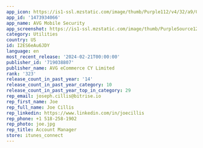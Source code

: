 ```yaml
---
app_icon: https://is1-ssl.mzstatic.com/image/thumb/Purple112/v4/32/a9/01/32a9012a-9339-1eea-43c1-7727fda84b1e/AppIcon-0-1x_U007emarketing-0-7-0-85-220.png/1024x1024bb.png
app_id: '1473934066'
app_name: AVG Mobile Security
app_screenshot: https://is1-ssl.mzstatic.com/image/thumb/PurpleSource126/v4/e8/04/08/e804081b-dad9-d131-d922-c196373982f7/bb4cdc19-8884-4809-b0d1-107a5099bb91_01.png/1242x2208bb.png
category: Utilities
country: US
id: I2ES6eAu6JDY
language: en
most_recent_release: '2024-02-21T00:00:00'
publisher_id: '719038807'
publisher_name: AVG eCommerce CY Limited
rank: '323'
release_count_in_past_year: '14'
release_count_in_past_year_category: 10
release_count_in_past_year_top_in_category: 29
rep_email: joseph.cillis@bitrise.io
rep_first_name: Joe
rep_full_name: Joe Cillis
rep_linkedin: https://www.linkedin.com/in/joecillis
rep_phone: +1 518-258-1902
rep_photo: joe.jpg
rep_title: Account Manager
store: itunes_connect
---
```

